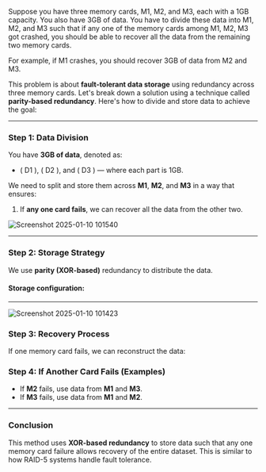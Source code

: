 Suppose you have three memory cards, M1, M2, and M3, each with a 1GB capacity. You also have 3GB of data. You have to divide these data into M1, M2, and M3 such that if any one of the memory cards among M1, M2, M3 got crashed, you should be able to recover all the data from the remaining two memory cards.

For example, if M1 crashes, you should recover 3GB of data from M2 and M3.

This problem is about **fault-tolerant data storage** using redundancy across three memory cards. Let's break down a solution using a technique called **parity-based redundancy**. Here's how to divide and store data to achieve the goal:

---

### Step 1: Data Division
You have **3GB of data**, denoted as:
- ( D1 ), ( D2 ), and ( D3 ) — where each part is 1GB.

We need to split and store them across **M1**, **M2**, and **M3** in a way that ensures:
1. If **any one card fails**, we can recover all the data from the other two.

![Screenshot 2025-01-10 101540](https://github.com/user-attachments/assets/f5fd76b4-d251-4ea9-8158-d1792032142c)

---

### Step 2: Storage Strategy
We use **parity (XOR-based)** redundancy to distribute the data.

#### Storage configuration:



---
![Screenshot 2025-01-10 101423](https://github.com/user-attachments/assets/ea81fb3f-aadd-4ce4-93c7-2cc7f312e594)

### Step 3: Recovery Process
If one memory card fails, we can reconstruct the data:



### Step 4: If Another Card Fails (Examples)
- If **M2** fails, use data from **M1** and **M3**.
- If **M3** fails, use data from **M1** and **M2**.

---

### Conclusion
This method uses **XOR-based redundancy** to store data such that any one memory card failure allows recovery of the entire dataset. This is similar to how RAID-5 systems handle fault tolerance.

